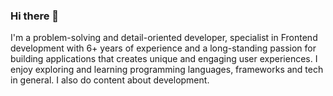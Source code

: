 ### Hi there 👋

I'm a problem-solving and detail-oriented developer, specialist in Frontend development with 6+ years of experience and a long-standing passion for building applications that creates unique and engaging user experiences. I enjoy exploring and learning programming languages, frameworks and tech in general. I also do content about development.


